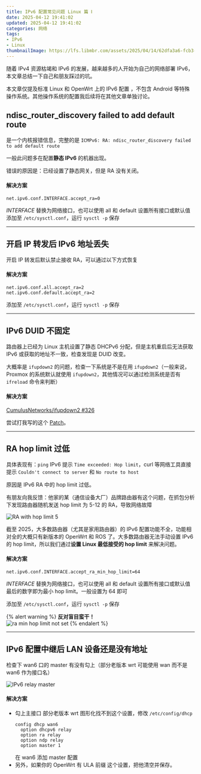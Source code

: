 ```yaml
---
title: IPv6 配置常见问题 Linux 篇 Ⅰ
date: 2025-04-12 19:41:02
updated: 2025-04-12 19:41:02
categories: 网络
tags:
- IPv6
- Linux
thumbnailImage: https://lfs.libmbr.com/assets/2025/04/14/62dfa3a6-fcb3-4855-bac7-e3028988ce69.webp
---
```

随着 IPv4 资源枯竭和 IPv6 的发展，越来越多的人开始为自己的网络部署 IPv6，本文章总结一下自己和朋友踩过的坑。 

本文章仅提及标准 Linux 和 OpenWrt 上的 IPv6 配置 ，不包含 Android 等特殊操作系统。其他操作系统的配置我后续将在其他文章单独讨论。

<!-- more -->

## ndisc_router_discovery failed to add default route
是一个内核报错信息，完整的是 ``ICMPv6: RA: ndisc_router_discovery failed to add default route``  

一般此问题多在配置**静态 IPv6** 的机器出现。  

错误的原因是：已经设置了静态网关，但是 RA 没有关闭。

#### 解决方案
```
net.ipv6.conf.INTERFACE.accept_ra=0
```
*INTERFACE* 替换为网络接口，也可以使用 all 和 default 设置所有接口或默认值  
添加至 ``/etc/sysctl.conf``，运行 ``sysctl -p`` 保存

---

## 开启 IP 转发后 IPv6 地址丢失
开启 IP 转发后默认禁止接收 RA，可以通过以下方式恢复  

#### 解决方案
```
net.ipv6.conf.all.accept_ra=2
net.ipv6.conf.default.accept_ra=2
```
添加至 ``/etc/sysctl.conf``，运行 ``sysctl -p`` 保存

---

## IPv6 DUID 不固定
路由器上已经为 Linux 主机设置了静态 DHCPv6 分配，但是主机重启后无法获取 IPv6 或获取的地址不一致，检查发现是 DUID 改变。

大概率是 ``ifupdown2`` 的问题，检查一下系统是不是在用 ``ifupdown2``（一般来说，Proxmox 的系统默认就使用 ``ifupdown2``，其他情况可以通过检测系统是否有 ``ifreload`` 命令来判断）  

#### 解决方案
[CumulusNetworks/ifupdown2 #326](https://github.com/CumulusNetworks/ifupdown2/pull/326)  

尝试打我写的这个 [Patch](https://github.com/CumulusNetworks/ifupdown2/pull/326.patch)。  

---

## RA hop limit 过低
具体表现有：``ping`` IPv6 提示 ``Time exceeded: Hop limit``，curl 等网络工具直接提示 ``Couldn't connect to server`` 和 ``No route to host``  

原因是 IPv6 RA 中的 hop limit 过低。  

有朋友向我反馈：他家的某（通信设备大厂）品牌路由器有这个问题，在抓包分析下发现路由器随机发送 hop limit 为 5-12 的 RA，导致网络故障  

![RA with hop limit 5](https://lfs.libmbr.com/assets/2025/04/14/62dfa3a6-fcb3-4855-bac7-e3028988ce69.webp)

截至 2025，大多数路由器（尤其是家用路由器）的 IPv6 配置功能不全，功能相对全的大概只有新版本的 OpenWrt 和 ROS 了。大多数路由器无法手动设置 IPv6 的 hop limit，所以我们通过**设置 Linux 最低接受的 hop limit** 来解决问题。  

#### 解决方案
```
net.ipv6.conf.INTERFACE.accept_ra_min_hop_limit=64
```
*INTERFACE* 替换为网络接口，也可以使用 all 和 default 设置所有接口或默认值  
最后的数字即为最小 hop limit。一般设置为 64 即可

添加至 ``/etc/sysctl.conf``，运行 ``sysctl -p`` 保存  

{% alert warning %}
**反对盲目蛮干！**  
![ra min hop limit not set](https://lfs.libmbr.com/assets/2025/04/14/81a5f63e-d46d-4d61-aa2a-1efc559e6ce3.webp)
{% endalert %}

---

## IPv6 配置中继后 LAN 设备还是没有地址
检查下 wan6 口的 master 有没有勾上（部分老版本 wrt 可能使用 wan 而不是 wan6 作为接口名）  

![IPv6 relay master](https://lfs.libmbr.com/assets/2025/04/14/6a27826c-783d-4b71-bd39-50e44ddfbc6e.webp)

#### 解决方案
- 勾上主接口
  部分老版本 wrt 图形化找不到这个设置，修改 ``/etc/config/dhcp``
  ```
  config dhcp wan6
    option dhcpv6 relay
    option ra relay
    option ndp relay
    option master 1
  ```
  在 wan6 添加 master 配置
- 另外，如果你的 OpenWrt 有 ULA 前缀 这个设置，把他清空并保存。
